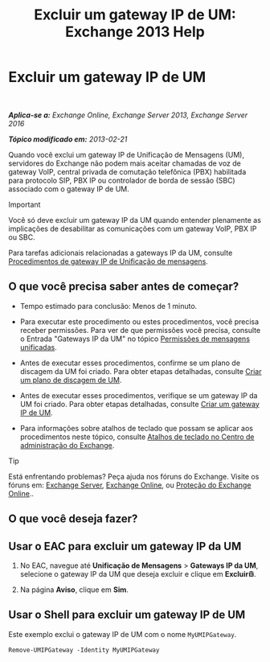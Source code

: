 ﻿---
title: 'Excluir um gateway IP de UM: Exchange 2013 Help'
TOCTitle: Excluir um gateway IP de UM
ms:assetid: 569d3741-67dd-4597-8d28-010011be0c12
ms:mtpsurl: https://technet.microsoft.com/pt-br/library/Aa998214(v=EXCHG.150)
ms:contentKeyID: 50485627
ms.date: 05/22/2018
mtps_version: v=EXCHG.150
ms.translationtype: MT
---

# Excluir um gateway IP de UM

 

_**Aplica-se a:** Exchange Online, Exchange Server 2013, Exchange Server 2016_

_**Tópico modificado em:** 2013-02-21_

Quando você exclui um gateway IP de Unificação de Mensagens (UM), servidores do Exchange não podem mais aceitar chamadas de voz de gateway VoIP, central privada de comutação telefônica (PBX) habilitada para protocolo SIP, PBX IP ou controlador de borda de sessão (SBC) associado com o gateway IP de UM.


> [!IMPORTANT]
> Você só deve excluir um gateway IP da UM quando entender plenamente as implicações de desabilitar as comunicações com um gateway VoIP, PBX IP ou SBC.



Para tarefas adicionais relacionadas a gateways IP da UM, consulte [Procedimentos de gateway IP de Unificação de mensagens](um-ip-gateway-procedures-exchange-2013-help.md).

## O que você precisa saber antes de começar?

  - Tempo estimado para conclusão: Menos de 1 minuto.

  - Para executar este procedimento ou estes procedimentos, você precisa receber permissões. Para ver de que permissões você precisa, consulte o Entrada "Gateways IP da UM" no tópico [Permissões de mensagens unificadas](unified-messaging-permissions-exchange-2013-help.md).

  - Antes de executar esses procedimentos, confirme se um plano de discagem da UM foi criado. Para obter etapas detalhadas, consulte [Criar um plano de discagem de UM](create-a-um-dial-plan-exchange-2013-help.md).

  - Antes de executar esses procedimentos, verifique se um gateway IP da UM foi criado. Para obter etapas detalhadas, consulte [Criar um gateway IP de UM](create-a-um-ip-gateway-exchange-2013-help.md).

  - Para informações sobre atalhos de teclado que possam se aplicar aos procedimentos neste tópico, consulte [Atalhos de teclado no Centro de administração do Exchange](keyboard-shortcuts-in-the-exchange-admin-center-exchange-online-protection-help.md).


> [!TIP]
> Está enfrentando problemas? Peça ajuda nos fóruns do Exchange. Visite os fóruns em: <A href="https://go.microsoft.com/fwlink/p/?linkid=60612">Exchange Server</A>, <A href="https://go.microsoft.com/fwlink/p/?linkid=267542">Exchange Online</A>, ou <A href="https://go.microsoft.com/fwlink/p/?linkid=285351">Proteção do Exchange Online</A>..



## O que você deseja fazer?

## Usar o EAC para excluir um gateway IP da UM

1.  No EAC, navegue até **Unificação de Mensagens** \> **Gateways IP da UM**, selecione o gateway IP da UM que deseja excluir e clique em **Excluir**![Excluir ícone](images/JJ673559.14f639f6-61e8-4418-bbfb-0db14de9d2f5(EXCHG.150).gif "Excluir ícone").

2.  Na página **Aviso**, clique em **Sim**.

## Usar o Shell para excluir um gateway IP de UM

Este exemplo exclui o gateway IP de UM com o nome `MyUMIPGateway`.

    Remove-UMIPGateway -Identity MyUMIPGateway


